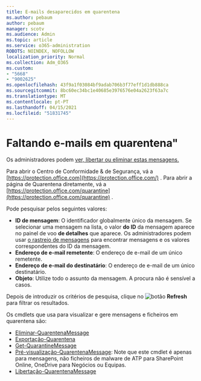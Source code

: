 ```yaml
---
title: E-mails desaparecidos em quarentena
ms.author: pebaum
author: pebaum
manager: scotv
ms.audience: Admin
ms.topic: article
ms.service: o365-administration
ROBOTS: NOINDEX, NOFOLLOW
localization_priority: Normal
ms.collection: Adm_O365
ms.custom:
- "5668"
- "9002625"
ms.openlocfilehash: 43f9a1f03084bf9adab706b3f77eff1d1db888ca
ms.sourcegitcommit: 8bc60ec34bc1e40685e3976576e04a2623f63a7c
ms.translationtype: MT
ms.contentlocale: pt-PT
ms.lasthandoff: 04/15/2021
ms.locfileid: "51831745"
---
```

# <a name="missing-emails-in-quarantine"></a>Faltando e-mails em quarentena"

Os administradores podem [ver, libertar ou eliminar estas mensagens.](https://docs.microsoft.com/microsoft-365/security/office-365-security/manage-quarantined-messages-and-files?view=o365-worldwide)

Para abrir o Centro de Conformidade & de Segurança, vá a [https://protection.office.com](https://protection.office.com/) . Para abrir a página de Quarentena diretamente, vá a [https://protection.office.com/quarantine](https://protection.office.com/quarantine) .  

Pode pesquisar pelos seguintes valores:  

- **ID de mensagem**: O identificador globalmente único da mensagem. Se selecionar uma mensagem na lista, o valor  **do ID**  da mensagem aparece no painel de voo  **de detalhes**  que aparece. Os administradores podem usar [o rastreio de mensagens](https://docs.microsoft.com/microsoft-365/security/office-365-security/message-trace-scc?view=o365-worldwide) para encontrar mensagens e os valores correspondentes do ID da mensagem.
- **Endereço de e-mail remetente**: O endereço de e-mail de um único remetente.
- **Endereço de e-mail do destinatário**: O endereço de e-mail de um único destinatário.
- **Objeto**: Utilize todo o assunto da mensagem. A procura não é sensível a casos.

Depois de introduzir os critérios de pesquisa, clique no ![ botão ](https://docs.microsoft.com/microsoft-365/media/scc-quarantine-refresh.png?view=o365-worldwide) **Refresh** para filtrar os resultados.  

Os cmdlets que usa para visualizar e gere mensagens e ficheiros em quarentena são:
- [Eliminar-QuarentenaMessage](https://docs.microsoft.com/powershell/module/exchange/delete-quarantinemessage)
- [Exportação-Quarentena](https://docs.microsoft.com/powershell/module/exchange/export-quarantinemessage)
- [Get-QuarantineMessage](https://docs.microsoft.com/powershell/module/exchange/get-quarantinemessage)
- [Pré-visualização-QuarentenaMessage](https://docs.microsoft.com/powershell/module/exchange/preview-quarantinemessage): Note que este cmdlet é apenas para mensagens, não ficheiros de malware de ATP para SharePoint Online, OneDrive para Negócios ou Equipas.
- [Libertação-QuarentenaMessage](https://docs.microsoft.com/powershell/module/exchange/release-quarantinemessage)